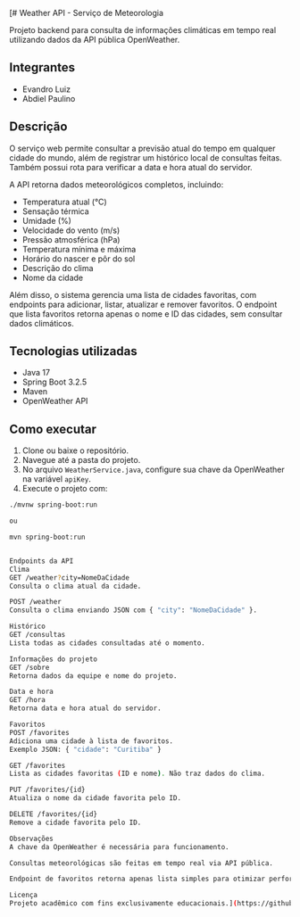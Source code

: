 [# Weather API - Serviço de Meteorologia

Projeto backend para consulta de informações climáticas em tempo real utilizando dados da API pública OpenWeather.

## Integrantes
- Evandro Luiz  
- Abdiel Paulino

## Descrição

O serviço web permite consultar a previsão atual do tempo em qualquer cidade do mundo, além de registrar um histórico local de consultas feitas. Também possui rota para verificar a data e hora atual do servidor.

A API retorna dados meteorológicos completos, incluindo:

- Temperatura atual (°C)  
- Sensação térmica  
- Umidade (%)  
- Velocidade do vento (m/s)  
- Pressão atmosférica (hPa)  
- Temperatura mínima e máxima  
- Horário do nascer e pôr do sol  
- Descrição do clima  
- Nome da cidade  

Além disso, o sistema gerencia uma lista de cidades favoritas, com endpoints para adicionar, listar, atualizar e remover favoritos. O endpoint que lista favoritos retorna apenas o nome e ID das cidades, sem consultar dados climáticos.

## Tecnologias utilizadas

- Java 17  
- Spring Boot 3.2.5  
- Maven  
- OpenWeather API

## Como executar

1. Clone ou baixe o repositório.  
2. Navegue até a pasta do projeto.  
3. No arquivo `WeatherService.java`, configure sua chave da OpenWeather na variável `apiKey`.  
4. Execute o projeto com:

```bash
./mvnw spring-boot:run

ou

mvn spring-boot:run


Endpoints da API
Clima
GET /weather?city=NomeDaCidade
Consulta o clima atual da cidade.

POST /weather
Consulta o clima enviando JSON com { "city": "NomeDaCidade" }.

Histórico
GET /consultas
Lista todas as cidades consultadas até o momento.

Informações do projeto
GET /sobre
Retorna dados da equipe e nome do projeto.

Data e hora
GET /hora
Retorna data e hora atual do servidor.

Favoritos
POST /favorites
Adiciona uma cidade à lista de favoritos.
Exemplo JSON: { "cidade": "Curitiba" }

GET /favorites
Lista as cidades favoritas (ID e nome). Não traz dados do clima.

PUT /favorites/{id}
Atualiza o nome da cidade favorita pelo ID.

DELETE /favorites/{id}
Remove a cidade favorita pelo ID.

Observações
A chave da OpenWeather é necessária para funcionamento.

Consultas meteorológicas são feitas em tempo real via API pública.

Endpoint de favoritos retorna apenas lista simples para otimizar performance.

Licença
Projeto acadêmico com fins exclusivamente educacionais.](https://github.com/evandroluizrd/backend-projeto-ABDIEL-EVANDRO.git)
